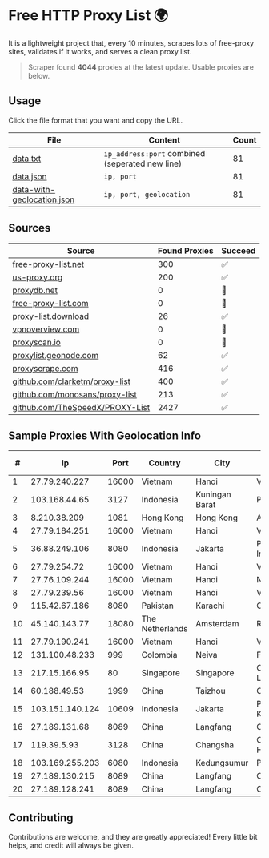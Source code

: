 
# Free HTTP Proxy List 🌍

It is a lightweight project that, every 10 minutes, scrapes lots of free-proxy sites, validates if it works, and serves a clean proxy list.


> Scraper found **4044** proxies at the latest update. Usable proxies are below.

## Usage

Click the file format that you want and copy the URL.


|File|Content|Count|
|----|-------|-----|
|[data.txt](https://raw.githubusercontent.com/themiralay/Proxy-List-World/master/data.txt)|`ip_address:port` combined (seperated new line)|81|
|[data.json](https://raw.githubusercontent.com/themiralay/Proxy-List-World/master/data.json)|`ip, port`|81|
|[data-with-geolocation.json](https://raw.githubusercontent.com/themiralay/Proxy-List-World/master/data-with-geolocation.json)|`ip, port, geolocation`|81|

## Sources

|Source|Found Proxies|Succeed|
|------|-------------|-------|
|[free-proxy-list.net](https://free-proxy-list.net)|300|✅|
|[us-proxy.org](https://www.us-proxy.org)|200|✅|
|[proxydb.net](http://proxydb.net)|0|🚫|
|[free-proxy-list.com](https://free-proxy-list.com/?page=&port=&type%5B%5D=http&type%5B%5D=https&up_time=0&search=Search)|0|🚫|
|[proxy-list.download](https://www.proxy-list.download/HTTP)|26|✅|
|[vpnoverview.com](https://vpnoverview.com/privacy/anonymous-browsing/free-proxy-servers)|0|🚫|
|[proxyscan.io](https://www.proxyscan.io)|0|🚫|
|[proxylist.geonode.com](https://proxylist.geonode.com/api/proxy-list?limit=300&page=1&sort_by=lastChecked&sort_type=desc&protocols=http,https)|62|✅|
|[proxyscrape.com](https://api.proxyscrape.com/v2/?request=displayproxies&protocol=http&timeout=10000&country=all&ssl=all&anonymity=all)|416|✅|
|[github.com/clarketm/proxy-list](https://raw.githubusercontent.com/clarketm/proxy-list/master/proxy-list-raw.txt)|400|✅|
|[github.com/monosans/proxy-list](https://raw.githubusercontent.com/monosans/proxy-list/main/proxies/http.txt)|213|✅|
|[github.com/TheSpeedX/PROXY-List](https://raw.githubusercontent.com/TheSpeedX/PROXY-List/master/http.txt)|2427|✅|


## Sample Proxies With Geolocation Info

|#|Ip|Port|Country|City|Internet Service Provider|
|-|--|----|-------|----|-------------------------|
|1|27.79.240.227|16000|Vietnam|Hanoi|Viettel Corporation|
|2|103.168.44.65|3127|Indonesia|Kuningan Barat|PT CYB Media Group|
|3|8.210.38.209|1081|Hong Kong|Hong Kong|Alibaba.com LLC|
|4|27.79.184.251|16000|Vietnam|Hanoi|Viettel Corporation|
|5|36.88.249.106|8080|Indonesia|Jakarta|PT. Telekomunikasi Indonesia|
|6|27.79.254.72|16000|Vietnam|Hanoi|Viettel Corporation|
|7|27.76.109.244|16000|Vietnam|Hanoi|Newass2011xDSLHCMC|
|8|27.79.239.56|16000|Vietnam|Hanoi|Viettel Corporation|
|9|115.42.67.186|8080|Pakistan|Karachi|Connect Communication|
|10|45.140.143.77|18080|The Netherlands|Amsterdam|RoyaleHosting BV|
|11|27.79.190.241|16000|Vietnam|Hanoi|Viettel Corporation|
|12|131.100.48.233|999|Colombia|Neiva|Fibernet TV SAS|
|13|217.15.166.95|80|Singapore|Singapore|Contabo Asia Private Limited|
|14|60.188.49.53|1999|China|Taizhou|Chinanet|
|15|103.151.140.124|10609|Indonesia|Jakarta|PT Indotechno Digital Komputasi|
|16|27.189.131.68|8089|China|Langfang|Chinanet|
|17|119.39.5.93|3128|China|Changsha|CNC Group CHINA169 Hunan Province Network|
|18|103.169.255.203|6080|Indonesia|Kedungsumur|PT Master Star Network|
|19|27.189.130.215|8089|China|Langfang|Chinanet|
|20|27.189.128.241|8089|China|Langfang|Chinanet|



## Contributing

Contributions are welcome, and they are greatly appreciated! Every
little bit helps, and credit will always be given.

